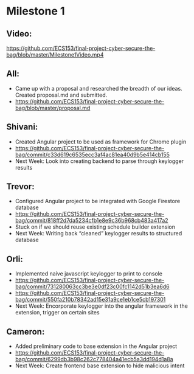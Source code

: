 # Milestone 1
## Video:
https://github.com/ECS153/final-project-cyber-secure-the-bag/blob/master/Milestone1Video.mp4

## All:
- Came up with a proposal and researched the breadth of our ideas. Created proposal.md and submitted.
- https://github.com/ECS153/final-project-cyber-secure-the-bag/blob/master/proposal.md

## Shivani:
- Created Angular project to be used as framework for Chrome plugin
- https://github.com/ECS153/final-project-cyber-secure-the-bag/commit/c33d619c6535ecc3af4ac81ea40d9b5e414cb155
- Next Week: Look into creating backend to parse through keylogger results

## Trevor:
- Configured Angular project to be integrated with Google Firestore database
- https://github.com/ECS153/final-project-cyber-secure-the-bag/commit/818ff2d7da5234cfb1e8e9c36b968cb483a417a2
- Stuck on if we should reuse existing schedule builder extension
- Next Week: Writing back “cleaned” keylogger results to structured database

## Orli:
- Implemented naive javascript keylogger to print to console
- https://github.com/ECS153/final-project-cyber-secure-the-bag/commit/731280063cc3be3e0df23c00fc1142d51b3ea6d6
- https://github.com/ECS153/final-project-cyber-secure-the-bag/commit/550fa210b78342ad15e31a9ce1eb1ce5cb197301
- Next Week: Encorporate keylogger into the angular framework in the extension, trigger on certain sites

## Cameron:
- Added preliminary code to base extension in the Angular project
- https://github.com/ECS153/final-project-cyber-secure-the-bag/commit/6299db3b98c262c778404a41ecb5a3dd194d1a8a
- Next Week: Create frontend base extension to hide malicious intent

